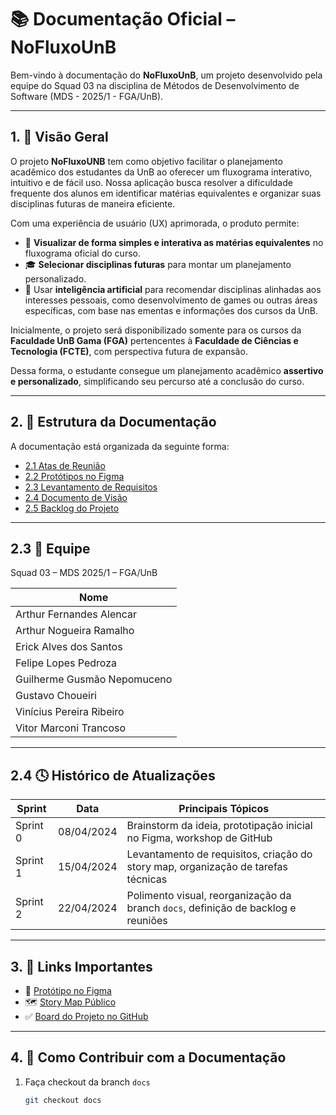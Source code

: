 # 📚 Documentação Oficial – NoFluxoUnB

Bem-vindo à documentação do **NoFluxoUnB**, um projeto desenvolvido pela equipe do Squad 03 na disciplina de Métodos de Desenvolvimento de Software (MDS - 2025/1 - FGA/UnB).

---

## 1. 📌 Visão Geral

O projeto **NoFluxoUNB** tem como objetivo facilitar o planejamento acadêmico dos estudantes da UnB ao oferecer um fluxograma interativo, intuitivo e de fácil uso. Nossa aplicação busca resolver a dificuldade frequente dos alunos em identificar matérias equivalentes e organizar suas disciplinas futuras de maneira eficiente.

Com uma experiência de usuário (UX) aprimorada, o produto permite:

- 🎯 **Visualizar de forma simples e interativa as matérias equivalentes** no fluxograma oficial do curso.
- 🎓 **Selecionar disciplinas futuras** para montar um planejamento personalizado.
- 🤖 Usar **inteligência artificial** para recomendar disciplinas alinhadas aos interesses pessoais, como desenvolvimento de games ou outras áreas específicas, com base nas ementas e informações dos cursos da UnB.

Inicialmente, o projeto será disponibilizado somente para os cursos da **Faculdade UnB Gama (FGA)** pertencentes à **Faculdade de Ciências e Tecnologia (FCTE)**, com perspectiva futura de expansão.

Dessa forma, o estudante consegue um planejamento acadêmico **assertivo e personalizado**, simplificando seu percurso até a conclusão do curso.

---

## 2. 📁 Estrutura da Documentação

A documentação está organizada da seguinte forma:

- [2.1 Atas de Reunião](atas/)
- [2.2 Protótipos no Figma](prototipos/)
- [2.3 Levantamento de Requisitos](requisitos/)
- [2.4 Documento de Visão](visao/)
- [2.5 Backlog do Projeto](backlog/)

---

## 2.3 👥 Equipe

Squad 03 – MDS 2025/1 – FGA/UnB

| Nome                          |
|-------------------------------|
| Arthur Fernandes Alencar      | 
| Arthur Nogueira Ramalho       |
| Erick Alves dos Santos        | 
| Felipe Lopes Pedroza          |
| Guilherme Gusmão Nepomuceno   |
| Gustavo Choueiri              | 
| Vinícius Pereira Ribeiro      |
| Vitor Marconi Trancoso        | 

---

## 2.4 🕓 Histórico de Atualizações

| Sprint     | Data       | Principais Tópicos                                                                 |
|------------|------------|-------------------------------------------------------------------------------------|
| Sprint 0   | 08/04/2024 | Brainstorm da ideia, prototipação inicial no Figma, workshop de GitHub              |
| Sprint 1   | 15/04/2024 | Levantamento de requisitos, criação do story map, organização de tarefas técnicas   |
| Sprint 2   | 22/04/2024 | Polimento visual, reorganização da branch `docs`, definição de backlog e reuniões  |

---

## 3. 🧩 Links Importantes

- 🔗 [Protótipo no Figma](https://figma.com/...)  
- 🗺️ [Story Map Público](https://miro.com/...)  
- ✅ [Board do Projeto no GitHub](https://github.com/unb-mds/2025-1-Squad03/projects/1)

---

## 4. 🧠 Como Contribuir com a Documentação

1. Faça checkout da branch `docs`
   ```bash
   git checkout docs
